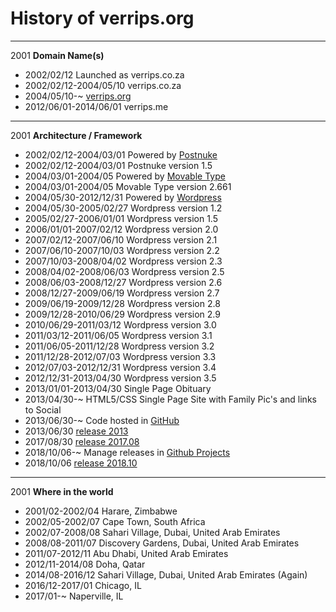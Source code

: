 History of verrips.org
======================

--------------------------
2001 <b>Domain Name(s)</b>

- 2002/02/12 Launched as verrips.co.za
- 2002/02/12-2004/05/10 verrips.co.za
- 2004/05/10-~ [verrips.org](https://verrips.org)
- 2012/06/01-2014/06/01 verrips.me

------------------------------------
2001 <b>Architecture / Framework</b>

- 2002/02/12-2004/03/01 Powered by [Postnuke](http://postnuke.com)
- 2002/02/12-2004/03/01 Postnuke version 1.5
- 2004/03/01-2004/05 Powered by [Movable Type](https://www.movabletype.org)
- 2004/03/01-2004/05 Movable Type version 2.661
- 2004/05/30-2012/12/31 Powered by [Wordpress](http://wordpress.org)
- 2004/05/30-2005/02/27 Wordpress version 1.2 
- 2005/02/27-2006/01/01 Wordpress version 1.5
- 2006/01/01-2007/02/12 Wordpress version 2.0
- 2007/02/12-2007/06/10 Wordpress version 2.1
- 2007/06/10-2007/10/03 Wordpress version 2.2
- 2007/10/03-2008/04/02 Wordpress version 2.3
- 2008/04/02-2008/06/03 Wordpress version 2.5
- 2008/06/03-2008/12/27 Wordpress version 2.6
- 2008/12/27-2009/06/19 Wordpress version 2.7
- 2009/06/19-2009/12/28 Wordpress version 2.8
- 2009/12/28-2010/06/29 Wordpress version 2.9
- 2010/06/29-2011/03/12 Wordpress version 3.0
- 2011/03/12-2011/06/05 Wordpress version 3.1
- 2011/06/05-2011/12/28 Wordpress version 3.2
- 2011/12/28-2012/07/03 Wordpress version 3.3
- 2012/07/03-2012/12/31 Wordpress version 3.4
- 2012/12/31-2013/04/30 Wordpress version 3.5 
- 2013/01/01-2013/04/30 Single Page Obituary
- 2013/04/30-~ HTML5/CSS Single Page Site with Family Pic's and links to Social 
- 2013/06/30-~ Code hosted in [GitHub](https://github.com/rverrips/verrips.org)
- 2013/06/30 [release 2013](https://github.com/rverrips/verrips.org/tree/2013)
- 2017/08/30 [release 2017.08](https://github.com/rverrips/verrips.org/tree/2017.08)
- 2018/10/06-~ Manage releases in [Github Projects](https://github.com/rverrips/verrips.org/projects/)
- 2018/10/06 [release 2018.10](https://github.com/rverrips/verrips.org/tree/2018.10)

------------------------------
2001 <b>Where in the world</b>

- 2001/02-2002/04 Harare, Zimbabwe
- 2002/05-2002/07 Cape Town, South Africa
- 2002/07-2008/08 Sahari Village, Dubai, United Arab Emirates
- 2008/08-2011/07 Discovery Gardens, Dubai, United Arab Emirates
- 2011/07-2012/11 Abu Dhabi, United Arab Emirates
- 2012/11-2014/08 Doha, Qatar
- 2014/08-2016/12 Sahari Village, Dubai, United Arab Emirates (Again) 
- 2016/12-2017/01 Chicago, IL
- 2017/01-~ Naperville, IL
